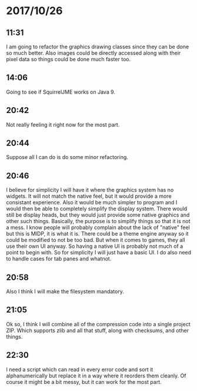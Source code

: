 # 2017/10/26

## 11:31

I am going to refactor the graphics drawing classes since they can be done so
much better. Also images could be directly accessed along with their pixel
data so things could be done much faster too.

## 14:06

Going to see if SquirrelJME works on Java 9.

## 20:42

Not really feeling it right now for the most part.

## 20:44

Suppose all I can do is do some minor refactoring.

## 20:46

I believe for simplicity I will have it where the graphics system has no
widgets. It will not match the native feel, but it would provide a more
consistant experience. Also it would be much simpler to program and I would
then be able to completely simplify the display system. There would still be
display heads, but they would just provide some native graphics and other
such things. Basically, the purpose is to simplify things so that it is not
a mess. I know people will probably complain about the lack of "native" feel
but this is MIDP, it is what it is. There could be a theme engine anyway so
it could be modified to not be too bad. But when it comes to games, they all
use their own UI anyway. So having a native UI is probably not much of a
point to begin with. So for simplicity I will just have a basic UI. I do also
need to handle cases for tab panes and whatnot.

## 20:58

Also I think I will make the filesystem mandatory.

## 21:05

Ok so, I think I will combine all of the compression code into a single
project ZIP. Which supports zlib and all that stuff, along with checksums,
and other things.

## 22:30

I need a script which can read in every error code and sort it
alphanumerically but replace it in a way where it reorders them cleanly. Of
course it might be a bit messy, but it can work for the most part.
